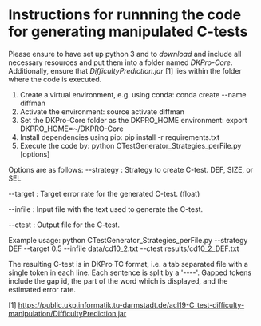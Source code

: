 # Instructions for runnning the code for generating manipulated C-tests

Please ensure to have set up python 3 and to *download* and include all necessary resources and put them into a folder named *DKPro-Core*. Additionally, ensure that *DifficultyPrediction.jar* [1] lies within the folder where the code is executed.

1.	Create a virtual environment, e.g. using conda: 
		conda create --name diffman
2.	Activate the environment:
		source activate diffman
3.	Set the DKPro-Core folder as the DKPRO_HOME environment:
		export DKPRO_HOME=~/DKPRO-Core
4.	Install dependencies using pip:
		pip install -r requirements.txt
5. 	Execute the code by:
		python CTestGenerator_Strategies_perFile.py [options]

Options are as follows:
--strategy : Strategy to create C-test. DEF, SIZE, or SEL

--target : Target error rate for the generated C-test. (float)

--infile : Input file with the text used to generate the C-test. 

--ctest : Output file for the C-test.

Example usage:
        python CTestGenerator_Strategies_perFile.py --strategy DEF --target 0.5 --infile data/cd10_2.txt --ctest results/cd10_2_DEF.txt

The resulting C-test is in DKPro TC format, i.e. a tab separated file with a single token in each line.
Each sentence is split by a '----'. Gapped tokens include the gap id, the part of the word which is displayed, and the estimated error rate.

[1] https://public.ukp.informatik.tu-darmstadt.de/acl19-C_test-difficulty-manipulation/DifficultyPrediction.jar

